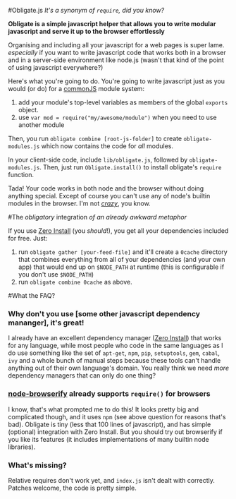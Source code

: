 #Obligate.js
_It's a synonym of `require`, did you know?_

**Obligate is a simple javascript helper that allows you to write modular javascript and serve it up to the browser effortlessly**

Organising and including all your javascript for a web pages is super lame. *especially* if you want to write javascript code that works both in a browser and in a server-side environment like node.js (wasn't that kind of the point of using javascript everywhere?)

Here's what you're going to do. You're going to write javascript just as you would (or do) for a [commonJS][] module system:

1. add your module's top-level variables as members of the global `exports` object.
2. use `var mod = require("my/awesome/module")` when you need to use another module

Then, you run `obligate combine [root-js-folder]` to create `obligate-modules.js` which now contains the code for *all* modules.

In your client-side code, include `lib/obligate.js`, followed by `obligate-modules.js`. Then, just run `Obligate.install()` to install obligate's `require` function.

Tada! Your code works in both node and the browser without doing anything special. Except of course you can't use any of node's builtin modules in the browser. I'm not [_crazy_][browserify], you know.

#The _obligatory_ integration
_of an already awkward metaphor_

If you use [Zero Install][0install] (you _should_!), you get all your dependencies included for free. Just:

1. run `obligate gather [your-feed-file]` and it'll create a `0cache` directory that combines everything from all of your dependencies (and your own app) that would end up on `$NODE_PATH` at runtime (this is configurable if you don't use `$NODE_PATH`)
2. run `obligate combine 0cache` as above.

#What the FAQ?

### Why don't you use [some other javascript dependency mananger], it's great!

I already have an excellent dependency manager ([Zero Install][0install]) that works for any language, while most people who code in the same languages as I do use something like the set of `apt-get`, `npm`, `pip`, `setuptools`, `gem`, `cabal`, `ivy` and a whole bunch of manual steps because these tools can't handle anything out of their own language's domain. You really think we need _more_ dependency managers that can only do one thing?

### [node-browserify][browserify] already supports `require()` for browsers

I know, that's what prompted me to do this! It looks pretty big and complicated though, and it uses `npm` (see above question for reasons that's bad). Obligate is tiny (less that 100 lines of javascript), and has simple (optional) integration with Zero Install. But you should try out browserify if you like its features (it includes implementations of many builtin node libraries).

### What's missing?

Relative requires don't work yet, and `index.js` isn't dealt with correctly. Patches welcome, the code is pretty simple.

[tartare-0bundle]: http://gfxmonk.net/dist/0install/tartare-0bundle.xml
[browserify]:      https://github.com/substack/node-browserify
[commonJS]:        http://www.commonjs.org/specs/modules/1.0/
[0install]:        http://0install.net/
